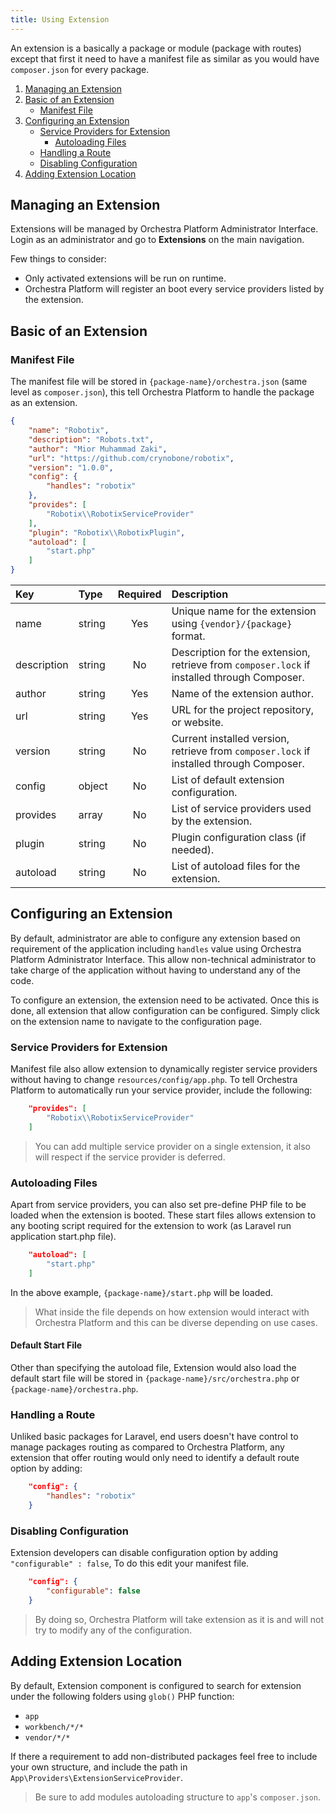 ```yaml
---
title: Using Extension
---
```


An extension is a basically a package or module (package with routes) except that first it need to have a manifest file as similar as you would have `composer.json` for every package.

1. [Managing an Extension](#managing-an-extension)
2. [Basic of an Extension](#basic-of-an-extension)
   * [Manifest File](#manifest-file)
3. [Configuring an Extension](#configuring-an-extension)
   * [Service Providers for Extension](#service-providers-for-extension)
      - [Autoloading Files](#autoloading-files)
   * [Handling a Route](#handling-a-route)
   * [Disabling Configuration](#disabling-configuration)
4. [Adding Extension Location](#add-extension-location)

<a name="managing-an-extension"></a>
## Managing an Extension

Extensions will be managed by Orchestra Platform Administrator Interface. Login as an administrator and go to **Extensions** on the main navigation.

Few things to consider:

* Only activated extensions will be run on runtime.
* Orchestra Platform will register an boot every service providers listed by the extension.

<a name="basic-of-an-extension"></a>
## Basic of an Extension

<a name="manifest-file"></a>
### Manifest File

The manifest file will be stored in `{package-name}/orchestra.json` (same level as `composer.json`), this tell Orchestra Platform to handle the package as an extension.

```json
{
	"name": "Robotix",
	"description": "Robots.txt",
	"author": "Mior Muhammad Zaki",
	"url": "https://github.com/crynobone/robotix",
	"version": "1.0.0",
	"config": {
		"handles": "robotix"
	},
	"provides": [
		"Robotix\\RobotixServiceProvider"
	],
	"plugin": "Robotix\\RobotixPlugin",
	"autoload": [
		"start.php"
	]
}
```

| Key         | Type      | Required | Description
|:------------|:----------|:--------:|:---------------------
| name        | string    | Yes      | Unique name for the extension using `{vendor}/{package}` format.
| description | string    | No       | Description for the extension, retrieve from `composer.lock` if installed through Composer.
| author      | string    | Yes      | Name of the extension author.
| url         | string    | Yes      | URL for the project repository, or website.
| version     | string    | No       | Current installed version, retrieve from `composer.lock` if installed through Composer.
| config      | object    | No       | List of default extension configuration.
| provides    | array     | No       | List of service providers used by the extension.
| plugin      | string    | No       | Plugin configuration class (if needed).
| autoload    | string    | No       | List of autoload files for the extension.

<a name="configuring-an-extension"></a>
## Configuring an Extension

By default, administrator are able to configure any extension based on requirement of the application including `handles` value using Orchestra Platform Administrator Interface. This allow non-technical administrator to take charge of the application without having to understand any of the code.

To configure an extension, the extension need to be activated. Once this is done, all extension that allow configuration can be configured. Simply click on the extension name to navigate to the configuration page.

<a name="service-providers-for-extension"></a>
### Service Providers for Extension

Manifest file also allow extension to dynamically register service providers without having to change `resources/config/app.php`. To tell Orchestra Platform to automatically run your service provider, include the following:

```json
	"provides": [
		"Robotix\\RobotixServiceProvider"
	]
```

> You can add multiple service provider on a single extension, it also will respect if the service provider is deferred.

<a name="autoloading-files"></a>
### Autoloading Files

Apart from service providers, you can also set pre-define PHP file to be loaded when the extension is booted. These start files allows extension to any booting script required for the extension to work (as Laravel run application start.php file).

```json
	"autoload": [
		"start.php"
	]
```

In the above example, `{package-name}/start.php` will be loaded.

> What inside the file depends on how extension would interact with Orchestra Platform and this can be diverse depending on use cases.

#### Default Start File

Other than specifying the autoload file, Extension would also load the default start file will be stored in `{package-name}/src/orchestra.php` or `{package-name}/orchestra.php`.

<a name="handling-a-route"></a>
### Handling a Route

Unliked basic packages for Laravel, end users doesn't have control to manage packages routing as compared to Orchestra Platform, any extension that offer routing would only need to identify a default route option by adding:

```json
	"config": {
		"handles": "robotix"
	}
```

<a name="disabling-configuration"></a>
### Disabling Configuration

Extension developers can disable configuration option by adding `"configurable" : false`, To do this edit your manifest file.

```json
	"config": {
		"configurable": false
	}
```

> By doing so, Orchestra Platform will take extension as it is and will not try to modify any of the configuration.

<a name="add-extension-location"></a>
## Adding Extension Location

By default, Extension component is configured to search for extension under the following folders using `glob()` PHP function:

* `app`
* `workbench/*/*`
* `vendor/*/*`

If there a requirement to add non-distributed packages feel free to include your own structure, and include the path in `App\Providers\ExtensionServiceProvider`.

> Be sure to add modules autoloading structure to `app`'s `composer.json`.
